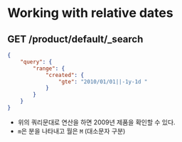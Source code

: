 # Working with relative dates

## GET /product/default/\_search

```json
{
    "query": {
        "range": {
            "created": {
                "gte": "2010/01/01||-1y-1d "
            }
        }
    }
}
```

-   위의 쿼리문대로 연산을 하면 2009년 제품을 확인할 수 있다.
-   `m`은 분을 나타내고 월은 `M` (대소문자 구분)
